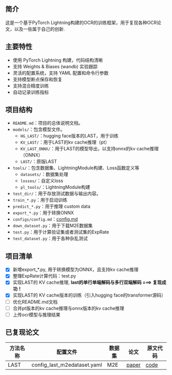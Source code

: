 ## 简介
这是一个基于PyTorch Lightning构建的OCR的训练框架，用于复现各种OCR论文，以及一些属于自己的创新.  

## 主要特性
- 使用 PyTorch Lightning 构建，代码结构清晰
- 支持 Weights & Biases (wandb) 实验跟踪
- 灵活的配置系统，支持 YAML 配置和命令行参数
- 支持模型断点保存和恢复
- 支持混合精度训练
- 自动记录训练指标

## 项目结构
- `README.md`：项目的总体说明文档。
- `models/`：包含模型文件。
  - `HG_LAST/`：hugging face版本的LAST，用于训练
  - `KV_LAST/`：用于LAST的kv cache推理（pt）
  - `KV_LAST_ONNX/`：用于LAST的模型导出，以支持onnx的kv cache推理（ONNX）
  - `LAST/`：原版LAST
- `tools/`：包含数据集、LightningModule构建、Loss函数定义等
  - `datasets/`：数据集处理
  - `losses/`：自定义loss
  - `pl_tools/`：LightningModule构建
- `test_dir/`：用于存放测试数据与输出内容。
- `train_*.py`：用于启动训练
- `predict_*.py`：用于推理 custom data
- `export_*.py`：用于转换ONNX
- `configs/config.md`：[config.md](configs/config.md)
- `down_dataset.py`：用于下载M2E数据集
- `test.py`：用于计算验证集或者测试集的ExpRate
- `test_dataset.py`：用于各种杂乱测试

## 项目清单
- [x] 新增export_*.py, 用于转换模型为ONNX，且支持kv cache推理
- [x] 整理ExpRate计算代码：test.py
- [x] 实现LAST的 KV cache推理, **last的单行单端解码与多行双端解码 ===> 复现成功！**
- [x] 实现LAST的 KV cache版本的训练（引入hugging face的transformer源码）
- [ ] 优化README.md文档
- [ ] 合并pt版本的kv cache推理与onnx版本的kv cache推理
- [ ] 上传ocr模型与推理结果

## 已复现论文
| **方法名称** | **配置文件** | **数据集** | **论文** | **原文代码** |
| --- | --- | --- | --- | --- |
| LAST | config_last_m2edataset.yaml | M2E | [paper](https://dl.acm.org/doi/abs/10.1145/3581783.3612499) | [code](https://github.com/HCIILAB/LAST) |



